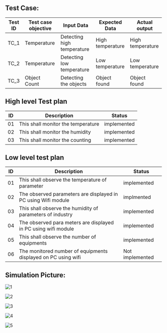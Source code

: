 ## Test Case:

| Test ID | Test case objective | Input Data | Expected Data | Actual output |
| --------| --------------------|------------|---------------|---------------|
| TC_1 | Temperature | Detecting high temperature| High temperature | High temperature |
| TC_2 | Temperature | Detecting low temperature | Low temperature | Low temperature |
| TC_3 | Object Count | Detecting the objects   | Object found | Object found|

## High level Test plan

| ID| Description |Status|
|-----|-------------|----|
| 01 | This shall monitor the temperature | implemented |
| 02 | This shall monitor the humidity | implemented |
| 03 | This shall monitor the counting | implemented |

## Low level test plan

| ID | Description |Status |
| ----|-------------|------ |
| 01 | This shall observe the temperature of parameter | implemented |
| 02 | The observed parameters are displayed in PC using Wifi module | implmented |
| 03 | This shall observe the humidity of parameters of industry | implemented |
| 04 |  The observed para meters are displayed in PC using wifi module | implemented |
| 05 |  This shall observe the number of equipments | implemented |
| 06 | The monitored number of equipments displayed on PC using wifi | Not implemented |






























## Simulation Picture:

![1](https://user-images.githubusercontent.com/98894505/157102007-6681dcc2-e12c-47fa-aba6-f5d3dc7ae015.PNG)


![2](https://user-images.githubusercontent.com/98894505/157102086-9b7802da-248d-4130-ba9d-4a82431b2cd0.PNG)


![3](https://user-images.githubusercontent.com/98894505/157102200-c4c0fc7a-db88-4701-ad70-68d3c26fe2fa.PNG)


![4](https://user-images.githubusercontent.com/98894505/157102283-3498fca4-58af-4c33-b5f1-503393c24c8e.PNG)


![5](https://user-images.githubusercontent.com/98894505/157102384-f2271ed8-a127-4add-a13a-4244b486d42e.PNG)



